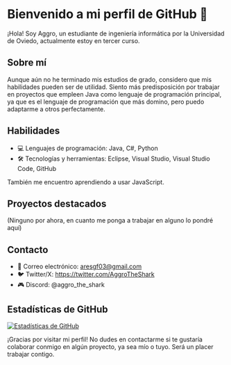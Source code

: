# Bienvenido a mi perfil de GitHub 👋

¡Hola! Soy Aggro, un estudiante de ingeniería informática por la Universidad de Oviedo, actualmente estoy en tercer curso.

## Sobre mí

Aunque aún no he terminado mis estudios de grado, considero que mis habilidades pueden ser de utilidad. Siento más predisposición por trabajar en proyectos que empleen Java como lenguaje de programación principal, ya que es el lenguaje de programación que más domino, pero puedo adaptarme a otros perfectamente.

## Habilidades

 - 💻 Lenguajes de programación: Java, C#, Python
 - 🛠 Tecnologías y herramientas: Eclipse, Visual Studio, Visual Studio Code, GitHub

También me encuentro aprendiendo a usar JavaScript.

## Proyectos destacados

(Ninguno por ahora, en cuanto me ponga a trabajar en alguno lo pondré aquí)

## Contacto

- 📧 Correo electrónico: aresgf03@gmail.com
- 🐦 Twitter/X: https://twitter.com/AggroTheShark
- 🎮 Discord: @aggro_the_shark

## Estadísticas de GitHub
[![Estadísticas de GitHub](https://github-readme-stats.vercel.app/api?username=AggroTheShark&show_icons=true&count_private=true&hide=prs,issues,contribs)](https://github.com/AggroTheShark)

¡Gracias por visitar mi perfil! No dudes en contactarme si te gustaría colaborar conmigo en algún proyecto, ya sea mío o tuyo. Será un placer trabajar contigo.
